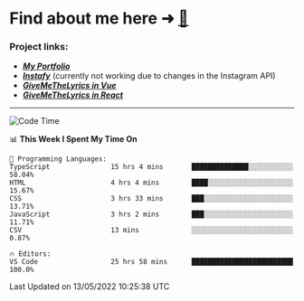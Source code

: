 # Find about me here ➜ [🧑](https://pauabella.dev)

### Project links:
- ***[My Portfolio](https://pauabella.dev)***
- ***[Instafy](https://instafy.me)*** (currently not working due to changes in the Instagram API)
- ***[GiveMeTheLyrics in Vue](https://lyrics.pauabella.dev)***
- ***[GiveMeTheLyrics in React](https://pauabella.dev/GiveMeTheLyrics)***

---
<!--START_SECTION:waka-->
![Code Time](http://img.shields.io/badge/Code%20Time-1%2C047%20hrs%2034%20mins-blue)

📊 **This Week I Spent My Time On** 

```text
💬 Programming Languages: 
TypeScript               15 hrs 4 mins       ██████████████░░░░░░░░░░░   58.04% 
HTML                     4 hrs 4 mins        ████░░░░░░░░░░░░░░░░░░░░░   15.67% 
CSS                      3 hrs 33 mins       ███░░░░░░░░░░░░░░░░░░░░░░   13.71% 
JavaScript               3 hrs 2 mins        ███░░░░░░░░░░░░░░░░░░░░░░   11.71% 
CSV                      13 mins             ░░░░░░░░░░░░░░░░░░░░░░░░░   0.87%

🔥 Editors: 
VS Code                  25 hrs 58 mins      █████████████████████████   100.0%

```


 Last Updated on 13/05/2022 10:25:38 UTC
<!--END_SECTION:waka-->
